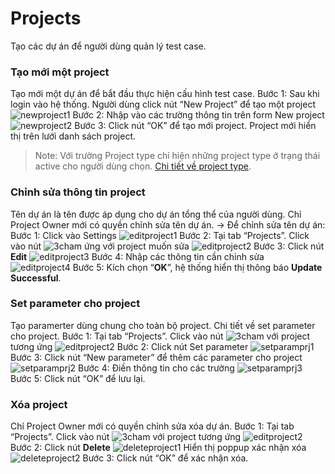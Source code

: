 # Projects
Tạo các dự án để người dùng quản lý test case.
###	Tạo mới một project
Tạo mới một dự án để bắt đầu thực hiện cấu hình test case.
Bước 1:	Sau khi login vào hệ thống. Người dùng click nút “New Project” để tạo một project 
![newproject1](https://user-images.githubusercontent.com/105435351/198543096-1129b502-ca0d-4dea-8f2f-8ff0d3123404.png)
Bước 2:	Nhập vào các trường thông tin trên form New project
![newproject2](https://user-images.githubusercontent.com/105435351/198543175-42115830-47e2-4715-8c7d-1fb0f872f11c.png)
Bước 3:	Click nút “OK” để tạo mới project. Project mới hiển thị trên lưới danh sách project.
>Note: Với trường Project type chỉ hiện những project type ở trạng thái active cho người dùng chọn. [Chi tiết về project type]().

###	Chỉnh sửa thông tin project
Tên dự án là tên được áp dụng cho dự án tổng thể của người dùng. Chỉ Project Owner mới có quyền chỉnh sửa tên dự án.
-> Để chỉnh sửa tên dự án:
Bước 1:	Click vào Settings
![editproject1](https://user-images.githubusercontent.com/105435351/198542962-561f6562-2d76-4583-9b93-376b476493b8.png)
Bước 2:	Tại tab “Projects”. Click vào nút ![3cham](https://user-images.githubusercontent.com/105435351/197490871-756491bf-bdbc-460f-9a51-9b27ed4240c7.png)  ứng với project muốn sửa
![editproject2](https://user-images.githubusercontent.com/105435351/198542975-936621b6-3ae3-4940-a5d2-eb4113026e5b.png)
Bước 3:	Click nút **Edit**
![editproject3](https://user-images.githubusercontent.com/105435351/198543003-8aea2ac2-0663-435b-81eb-73a5642d58b8.png)
Bước 4:	Nhập các thông tin cần chỉnh sửa
![editproject4](https://user-images.githubusercontent.com/105435351/198543011-6a7f0bdb-775e-4c0d-9623-99749268eff7.png)
Bước 5:	Kích chọn “**OK**”, hệ thống hiển thị thông báo **Update Successful**.

###	Set parameter cho project
Tạo paramerter dùng chung cho toàn bộ project. Chi tiết về set parameter cho project.
Bước 1:	Tại tab “Projects”. Click vào nút ![3cham](https://user-images.githubusercontent.com/105435351/197490871-756491bf-bdbc-460f-9a51-9b27ed4240c7.png) với project tương ứng
![editproject2](https://user-images.githubusercontent.com/105435351/198542975-936621b6-3ae3-4940-a5d2-eb4113026e5b.png)
Bước 2:	Click nút Set parameter
![setparamprj1](https://user-images.githubusercontent.com/105435351/198543183-0a5dfb44-5c6c-4c59-bf50-2c1da4d27dc6.png)
Bước 3:	Click nút “New parameter” để thêm các parameter cho project
![setparamprj2](https://user-images.githubusercontent.com/105435351/198542922-74137d3a-b363-4365-aa5f-986359fa41aa.png)
Bước 4:	Điền thông tin cho các trường
![setparamprj3](https://user-images.githubusercontent.com/105435351/198542936-183aaf40-154c-4abd-b397-ba143b409d23.png)
Bước 5:	Click nút “OK” để lưu lại.

### Xóa project
Chỉ Project Owner mới có quyền chỉnh sửa xóa dự án.
Bước 1:	Tại tab “Projects”. Click vào nút ![3cham](https://user-images.githubusercontent.com/105435351/197490871-756491bf-bdbc-460f-9a51-9b27ed4240c7.png)  với project tương ứng
![editproject2](https://user-images.githubusercontent.com/105435351/198542975-936621b6-3ae3-4940-a5d2-eb4113026e5b.png)
Bước 2:	Click nút **Delete**
![deleteproject1](https://user-images.githubusercontent.com/105435351/198542946-31d3ec36-7994-4561-9b6e-444e16b35939.png)
Hiển thị poppup xác nhận xóa
![deleteproject2](https://user-images.githubusercontent.com/105435351/198542954-6d551add-5661-4868-9fa5-b8c291925d0b.png)
Bước 3:	Click nút “OK” để xác nhận xóa.
